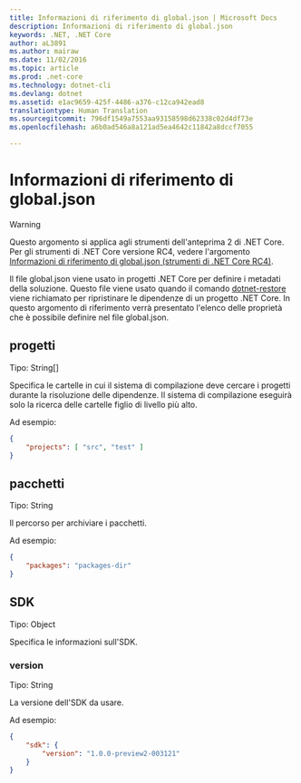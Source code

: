 ```yaml
---
title: Informazioni di riferimento di global.json | Microsoft Docs
description: Informazioni di riferimento di global.json
keywords: .NET, .NET Core
author: aL3891
ms.author: mairaw
ms.date: 11/02/2016
ms.topic: article
ms.prod: .net-core
ms.technology: dotnet-cli
ms.devlang: dotnet
ms.assetid: e1ac9659-425f-4486-a376-c12ca942ead8
translationtype: Human Translation
ms.sourcegitcommit: 796df1549a7553aa93158598d62338c02d4df73e
ms.openlocfilehash: a6b0ad546a8a121ad5ea4642c11842a8dccf7055

---
```


# <a name="globaljson-reference"></a>Informazioni di riferimento di global.json

> [!WARNING]
> Questo argomento si applica agli strumenti dell'anteprima 2 di .NET Core. Per gli strumenti di .NET Core versione RC4, vedere l'argomento [Informazioni di riferimento di global.json (strumenti di .NET Core RC4)](../preview3/tools/global-json.md).

Il file global.json viene usato in progetti .NET Core per definire i metadati della soluzione. Questo file viene usato quando il comando [dotnet-restore](dotnet-restore.md) viene richiamato per ripristinare le dipendenze di un progetto .NET Core.
In questo argomento di riferimento verrà presentato l'elenco delle proprietà che è possibile definire nel file global.json.

## <a name="projects"></a>progetti
Tipo: String[]

Specifica le cartelle in cui il sistema di compilazione deve cercare i progetti durante la risoluzione delle dipendenze. Il sistema di compilazione eseguirà solo la ricerca delle cartelle figlio di livello più alto.

Ad esempio:

```json
{
    "projects": [ "src", "test" ]
}
```

## <a name="packages"></a>pacchetti
Tipo: String

Il percorso per archiviare i pacchetti.

Ad esempio:
```json
{
    "packages": "packages-dir"
}
```

## <a name="sdk"></a>SDK
Tipo: Object

Specifica le informazioni sull'SDK.

### <a name="version"></a>version
Tipo: String

La versione dell'SDK da usare.

Ad esempio:

```json
{
    "sdk": {
        "version": "1.0.0-preview2-003121"
    }
}
```



<!--HONumber=Feb17_HO2-->


